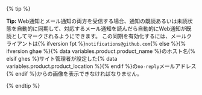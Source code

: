 {% tip %}

**Tip:** Web通知とメール通知の両方を受信する場合、通知の既読あるいは未読状態を自動的に同期して、対応するメール通知を読んだら自動的にWeb通知が既読としてマークされるようにできます。 この同期を有効化するには、メールクライアントは{% ifversion fpt %}`notifications@github.com`{% else %}{% ifversion ghae %}{% data variables.product.product_name %}のホスト名{% elsif ghes %}サイト管理者が設定した{% data variables.product.product_location %}{% endif %}の`no-reply`メールアドレス{% endif %}からの画像を表示できなければなりません。

{% endtip %}
